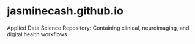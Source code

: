 # jasminecash.github.io
Applied Data Science Repository: Containing clinical, neuroimaging, and digital health workflows

